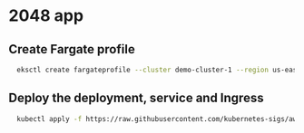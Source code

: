 # 2048 app

## Create Fargate profile
```bash
  eksctl create fargateprofile --cluster demo-cluster-1 --region us-east-1 --name alb-sample-app --namespace game-2048
```

## Deploy the deployment, service and Ingress

```bash
  kubectl apply -f https://raw.githubusercontent.com/kubernetes-sigs/aws-load-balancer-controller/v2.5.4/docs/examples/2048/2048_full.yaml
```
